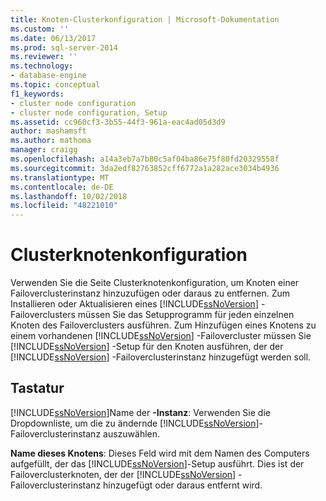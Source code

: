 ```yaml
---
title: Knoten-Clusterkonfiguration | Microsoft-Dokumentation
ms.custom: ''
ms.date: 06/13/2017
ms.prod: sql-server-2014
ms.reviewer: ''
ms.technology:
- database-engine
ms.topic: conceptual
f1_keywords:
- cluster node configuration
- cluster node configuration, Setup
ms.assetid: cc960cf3-3b55-44f3-961a-eac4ad05d3d9
author: mashamsft
ms.author: mathoma
manager: craigg
ms.openlocfilehash: a14a3eb7a7b80c5af04ba86e75f80fd20329558f
ms.sourcegitcommit: 3da2edf82763852cff6772a1a282ace3034b4936
ms.translationtype: MT
ms.contentlocale: de-DE
ms.lasthandoff: 10/02/2018
ms.locfileid: "48221010"
---
```

# <a name="cluster-node-configuration"></a>Clusterknotenkonfiguration
  Verwenden Sie die Seite Clusterknotenkonfiguration, um Knoten einer Failoverclusterinstanz hinzuzufügen oder daraus zu entfernen. Zum Installieren oder Aktualisieren eines [!INCLUDE[ssNoVersion](../../includes/ssnoversion-md.md)] -Failoverclusters müssen Sie das Setupprogramm für jeden einzelnen Knoten des Failoverclusters ausführen. Zum Hinzufügen eines Knotens zu einem vorhandenen [!INCLUDE[ssNoVersion](../../includes/ssnoversion-md.md)] -Failovercluster müssen Sie [!INCLUDE[ssNoVersion](../../includes/ssnoversion-md.md)] -Setup für den Knoten ausführen, der der [!INCLUDE[ssNoVersion](../../includes/ssnoversion-md.md)] -Failoverclusterinstanz hinzugefügt werden soll.  
  
## <a name="options"></a>Tastatur  
 [!INCLUDE[ssNoVersion](../../includes/ssnoversion-md.md)]Name der **-Instanz**: Verwenden Sie die Dropdownliste, um die zu ändernde [!INCLUDE[ssNoVersion](../../includes/ssnoversion-md.md)]-Failoverclusterinstanz auszuwählen.  
  
 **Name dieses Knotens**: Dieses Feld wird mit dem Namen des Computers aufgefüllt, der das [!INCLUDE[ssNoVersion](../../includes/ssnoversion-md.md)]-Setup ausführt. Dies ist der Failoverclusterknoten, der der [!INCLUDE[ssNoVersion](../../includes/ssnoversion-md.md)] -Failoverclusterinstanz hinzugefügt oder daraus entfernt wird.  
  
  
